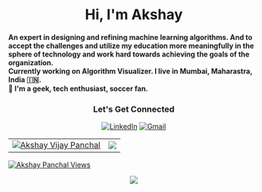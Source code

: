 <h1 align="center">Hi, I'm Akshay</h1>
<h4>An expert in designing and refining machine learning algorithms.
  And to accept the challenges and utilize my education more meaningfully in the sphere
of technology and work hard towards achieving the goals of the organization. <br> Currently working on Algorithm Visualizer. I live in Mumbai, Maharastra, India 🇮🇳. 
<br>🙌 I'm a geek, tech enthusiast, soccer fan.</p></h4>
<div data-iframe-width="150" data-iframe-height="270" data-share-badge-id="9a582d9c-d133-437c-b526-107511295855" data-share-badge-host="https://www.credly.com"></div><script type="text/javascript" async src="//cdn.credly.com/assets/utilities/embed.js"></script>

<h3 align="center">Let's Get Connected</h3>

<div align="center">
<a  href="https://www.linkedin.com/in/akshay-panchal8702/" target="_blank"><img alt="LinkedIn" src="https://img.shields.io/badge/linkedin%20-%230077B5.svg?&style=for-the-badge&logo=linkedin&logoColor=white" /></a>
<a href="mailto:panchalakshay2708@gmail.com"><img  alt="Gmail" src="https://img.shields.io/badge/Gmail-D14836?style=for-the-badge&logo=gmail&logoColor=white" />

</div>

  <table>
  <tr>
    <td><img src="https://github-readme-stats.vercel.app/api?username=AK270802&show_icons=true&theme=dark&locale=en" alt="Akshay Vijay Panchal" /></td>
    <td><img src="https://github-readme-stats.vercel.app/api/top-langs?username=AK270802&show_icons=true&theme=dark&locale=en&layout=compact"/></td>
  </tr>
</table>

<div align="center">
  <p align="left"> <img src="https://komarev.com/ghpvc/?username=AK270802&label=Profile%20views&color=6805D3&style=flat" alt="Akshay Panchal Views" /> </p>
<div align="center">
    <p><img align="center" src="https://github-readme-streak-stats.herokuapp.com/?user=AK270802&theme=dark"/></p>
</div>

